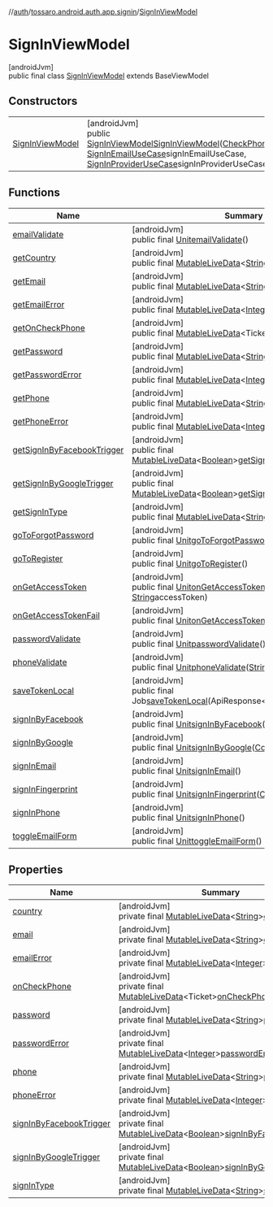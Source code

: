 //[auth](../../../index.md)/[tossaro.android.auth.app.signin](../index.md)/[SignInViewModel](index.md)

# SignInViewModel

[androidJvm]\
public final class [SignInViewModel](index.md) extends BaseViewModel

## Constructors

| | |
|---|---|
| [SignInViewModel](-sign-in-view-model.md) | [androidJvm]<br>public [SignInViewModel](index.md)[SignInViewModel](-sign-in-view-model.md)([CheckPhoneUseCase](../../tossaro.android.auth.domain.user.usecase/-check-phone-use-case/index.md)checkPhoneUseCase, [SignInEmailUseCase](../../tossaro.android.auth.domain.user.usecase/-sign-in-email-use-case/index.md)signInEmailUseCase, [SignInProviderUseCase](../../tossaro.android.auth.domain.user.usecase/-sign-in-provider-use-case/index.md)signInProviderUseCase) |

## Functions

| Name | Summary |
|---|---|
| [emailValidate](email-validate.md) | [androidJvm]<br>public final [Unit](https://kotlinlang.org/api/latest/jvm/stdlib/kotlin/-unit/index.html)[emailValidate](email-validate.md)() |
| [getCountry](get-country.md) | [androidJvm]<br>public final [MutableLiveData](https://developer.android.com/reference/kotlin/androidx/lifecycle/MutableLiveData.html)&lt;[String](https://developer.android.com/reference/kotlin/java/lang/String.html)&gt;[getCountry](get-country.md)() |
| [getEmail](get-email.md) | [androidJvm]<br>public final [MutableLiveData](https://developer.android.com/reference/kotlin/androidx/lifecycle/MutableLiveData.html)&lt;[String](https://developer.android.com/reference/kotlin/java/lang/String.html)&gt;[getEmail](get-email.md)() |
| [getEmailError](get-email-error.md) | [androidJvm]<br>public final [MutableLiveData](https://developer.android.com/reference/kotlin/androidx/lifecycle/MutableLiveData.html)&lt;[Integer](https://developer.android.com/reference/kotlin/java/lang/Integer.html)&gt;[getEmailError](get-email-error.md)() |
| [getOnCheckPhone](get-on-check-phone.md) | [androidJvm]<br>public final [MutableLiveData](https://developer.android.com/reference/kotlin/androidx/lifecycle/MutableLiveData.html)&lt;Ticket&gt;[getOnCheckPhone](get-on-check-phone.md)() |
| [getPassword](get-password.md) | [androidJvm]<br>public final [MutableLiveData](https://developer.android.com/reference/kotlin/androidx/lifecycle/MutableLiveData.html)&lt;[String](https://developer.android.com/reference/kotlin/java/lang/String.html)&gt;[getPassword](get-password.md)() |
| [getPasswordError](get-password-error.md) | [androidJvm]<br>public final [MutableLiveData](https://developer.android.com/reference/kotlin/androidx/lifecycle/MutableLiveData.html)&lt;[Integer](https://developer.android.com/reference/kotlin/java/lang/Integer.html)&gt;[getPasswordError](get-password-error.md)() |
| [getPhone](get-phone.md) | [androidJvm]<br>public final [MutableLiveData](https://developer.android.com/reference/kotlin/androidx/lifecycle/MutableLiveData.html)&lt;[String](https://developer.android.com/reference/kotlin/java/lang/String.html)&gt;[getPhone](get-phone.md)() |
| [getPhoneError](get-phone-error.md) | [androidJvm]<br>public final [MutableLiveData](https://developer.android.com/reference/kotlin/androidx/lifecycle/MutableLiveData.html)&lt;[Integer](https://developer.android.com/reference/kotlin/java/lang/Integer.html)&gt;[getPhoneError](get-phone-error.md)() |
| [getSignInByFacebookTrigger](get-sign-in-by-facebook-trigger.md) | [androidJvm]<br>public final [MutableLiveData](https://developer.android.com/reference/kotlin/androidx/lifecycle/MutableLiveData.html)&lt;[Boolean](https://developer.android.com/reference/kotlin/java/lang/Boolean.html)&gt;[getSignInByFacebookTrigger](get-sign-in-by-facebook-trigger.md)() |
| [getSignInByGoogleTrigger](get-sign-in-by-google-trigger.md) | [androidJvm]<br>public final [MutableLiveData](https://developer.android.com/reference/kotlin/androidx/lifecycle/MutableLiveData.html)&lt;[Boolean](https://developer.android.com/reference/kotlin/java/lang/Boolean.html)&gt;[getSignInByGoogleTrigger](get-sign-in-by-google-trigger.md)() |
| [getSignInType](get-sign-in-type.md) | [androidJvm]<br>public final [MutableLiveData](https://developer.android.com/reference/kotlin/androidx/lifecycle/MutableLiveData.html)&lt;[String](https://developer.android.com/reference/kotlin/java/lang/String.html)&gt;[getSignInType](get-sign-in-type.md)() |
| [goToForgotPassword](go-to-forgot-password.md) | [androidJvm]<br>public final [Unit](https://kotlinlang.org/api/latest/jvm/stdlib/kotlin/-unit/index.html)[goToForgotPassword](go-to-forgot-password.md)() |
| [goToRegister](go-to-register.md) | [androidJvm]<br>public final [Unit](https://kotlinlang.org/api/latest/jvm/stdlib/kotlin/-unit/index.html)[goToRegister](go-to-register.md)() |
| [onGetAccessToken](on-get-access-token.md) | [androidJvm]<br>public final [Unit](https://kotlinlang.org/api/latest/jvm/stdlib/kotlin/-unit/index.html)[onGetAccessToken](on-get-access-token.md)([String](https://developer.android.com/reference/kotlin/java/lang/String.html)provider, [String](https://developer.android.com/reference/kotlin/java/lang/String.html)accessToken) |
| [onGetAccessTokenFail](on-get-access-token-fail.md) | [androidJvm]<br>public final [Unit](https://kotlinlang.org/api/latest/jvm/stdlib/kotlin/-unit/index.html)[onGetAccessTokenFail](on-get-access-token-fail.md)([String](https://developer.android.com/reference/kotlin/java/lang/String.html)error) |
| [passwordValidate](password-validate.md) | [androidJvm]<br>public final [Unit](https://kotlinlang.org/api/latest/jvm/stdlib/kotlin/-unit/index.html)[passwordValidate](password-validate.md)() |
| [phoneValidate](phone-validate.md) | [androidJvm]<br>public final [Unit](https://kotlinlang.org/api/latest/jvm/stdlib/kotlin/-unit/index.html)[phoneValidate](phone-validate.md)([String](https://developer.android.com/reference/kotlin/java/lang/String.html)defaultCountryCode) |
| [saveTokenLocal](save-token-local.md) | [androidJvm]<br>public final Job[saveTokenLocal](save-token-local.md)(ApiResponse&lt;Token&gt;apiResponse) |
| [signInByFacebook](sign-in-by-facebook.md) | [androidJvm]<br>public final [Unit](https://kotlinlang.org/api/latest/jvm/stdlib/kotlin/-unit/index.html)[signInByFacebook](sign-in-by-facebook.md)() |
| [signInByGoogle](sign-in-by-google.md) | [androidJvm]<br>public final [Unit](https://kotlinlang.org/api/latest/jvm/stdlib/kotlin/-unit/index.html)[signInByGoogle](sign-in-by-google.md)([Context](https://developer.android.com/reference/kotlin/android/content/Context.html)context) |
| [signInEmail](sign-in-email.md) | [androidJvm]<br>public final [Unit](https://kotlinlang.org/api/latest/jvm/stdlib/kotlin/-unit/index.html)[signInEmail](sign-in-email.md)() |
| [signInFingerprint](sign-in-fingerprint.md) | [androidJvm]<br>public final [Unit](https://kotlinlang.org/api/latest/jvm/stdlib/kotlin/-unit/index.html)[signInFingerprint](sign-in-fingerprint.md)([Context](https://developer.android.com/reference/kotlin/android/content/Context.html)context) |
| [signInPhone](sign-in-phone.md) | [androidJvm]<br>public final [Unit](https://kotlinlang.org/api/latest/jvm/stdlib/kotlin/-unit/index.html)[signInPhone](sign-in-phone.md)() |
| [toggleEmailForm](toggle-email-form.md) | [androidJvm]<br>public final [Unit](https://kotlinlang.org/api/latest/jvm/stdlib/kotlin/-unit/index.html)[toggleEmailForm](toggle-email-form.md)() |

## Properties

| Name | Summary |
|---|---|
| [country](index.md#599436568%2FProperties%2F1695297054) | [androidJvm]<br>private final [MutableLiveData](https://developer.android.com/reference/kotlin/androidx/lifecycle/MutableLiveData.html)&lt;[String](https://developer.android.com/reference/kotlin/java/lang/String.html)&gt;[country](index.md#599436568%2FProperties%2F1695297054) |
| [email](index.md#2061075474%2FProperties%2F1695297054) | [androidJvm]<br>private final [MutableLiveData](https://developer.android.com/reference/kotlin/androidx/lifecycle/MutableLiveData.html)&lt;[String](https://developer.android.com/reference/kotlin/java/lang/String.html)&gt;[email](index.md#2061075474%2FProperties%2F1695297054) |
| [emailError](index.md#237912992%2FProperties%2F1695297054) | [androidJvm]<br>private final [MutableLiveData](https://developer.android.com/reference/kotlin/androidx/lifecycle/MutableLiveData.html)&lt;[Integer](https://developer.android.com/reference/kotlin/java/lang/Integer.html)&gt;[emailError](index.md#237912992%2FProperties%2F1695297054) |
| [onCheckPhone](index.md#-2068655801%2FProperties%2F1695297054) | [androidJvm]<br>private final [MutableLiveData](https://developer.android.com/reference/kotlin/androidx/lifecycle/MutableLiveData.html)&lt;Ticket&gt;[onCheckPhone](index.md#-2068655801%2FProperties%2F1695297054) |
| [password](index.md#2019440497%2FProperties%2F1695297054) | [androidJvm]<br>private final [MutableLiveData](https://developer.android.com/reference/kotlin/androidx/lifecycle/MutableLiveData.html)&lt;[String](https://developer.android.com/reference/kotlin/java/lang/String.html)&gt;[password](index.md#2019440497%2FProperties%2F1695297054) |
| [passwordError](index.md#-121777247%2FProperties%2F1695297054) | [androidJvm]<br>private final [MutableLiveData](https://developer.android.com/reference/kotlin/androidx/lifecycle/MutableLiveData.html)&lt;[Integer](https://developer.android.com/reference/kotlin/java/lang/Integer.html)&gt;[passwordError](index.md#-121777247%2FProperties%2F1695297054) |
| [phone](index.md#-255335808%2FProperties%2F1695297054) | [androidJvm]<br>private final [MutableLiveData](https://developer.android.com/reference/kotlin/androidx/lifecycle/MutableLiveData.html)&lt;[String](https://developer.android.com/reference/kotlin/java/lang/String.html)&gt;[phone](index.md#-255335808%2FProperties%2F1695297054) |
| [phoneError](index.md#1077918194%2FProperties%2F1695297054) | [androidJvm]<br>private final [MutableLiveData](https://developer.android.com/reference/kotlin/androidx/lifecycle/MutableLiveData.html)&lt;[Integer](https://developer.android.com/reference/kotlin/java/lang/Integer.html)&gt;[phoneError](index.md#1077918194%2FProperties%2F1695297054) |
| [signInByFacebookTrigger](index.md#-1282309899%2FProperties%2F1695297054) | [androidJvm]<br>private final [MutableLiveData](https://developer.android.com/reference/kotlin/androidx/lifecycle/MutableLiveData.html)&lt;[Boolean](https://developer.android.com/reference/kotlin/java/lang/Boolean.html)&gt;[signInByFacebookTrigger](index.md#-1282309899%2FProperties%2F1695297054) |
| [signInByGoogleTrigger](index.md#1604612840%2FProperties%2F1695297054) | [androidJvm]<br>private final [MutableLiveData](https://developer.android.com/reference/kotlin/androidx/lifecycle/MutableLiveData.html)&lt;[Boolean](https://developer.android.com/reference/kotlin/java/lang/Boolean.html)&gt;[signInByGoogleTrigger](index.md#1604612840%2FProperties%2F1695297054) |
| [signInType](index.md#1962915664%2FProperties%2F1695297054) | [androidJvm]<br>private final [MutableLiveData](https://developer.android.com/reference/kotlin/androidx/lifecycle/MutableLiveData.html)&lt;[String](https://developer.android.com/reference/kotlin/java/lang/String.html)&gt;[signInType](index.md#1962915664%2FProperties%2F1695297054) |
